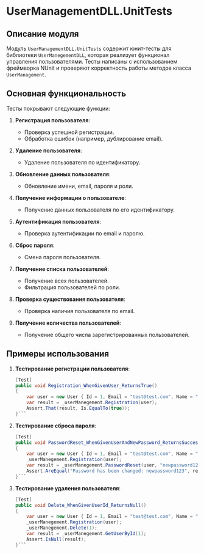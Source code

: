 # UserManagementDLL.UnitTests

## Описание модуля
Модуль `UserManagementDLL.UnitTests` содержит юнит-тесты для библиотеки `UserManegementDLL`, которая реализует функционал управления пользователями. Тесты написаны с использованием фреймворка NUnit и проверяют корректность работы методов класса `UserManagement`.

## Основная функциональность
Тесты покрывают следующие функции:
1. **Регистрация пользователя**:
   - Проверка успешной регистрации.
   - Обработка ошибок (например, дублирование email).

2. **Удаление пользователя**:
   - Удаление пользователя по идентификатору.

3. **Обновление данных пользователя**:
   - Обновление имени, email, пароля и роли.

4. **Получение информации о пользователе**:
   - Получение данных пользователя по его идентификатору.

5. **Аутентификация пользователя**:
   - Проверка аутентификации по email и паролю.

6. **Сброс пароля**:
   - Смена пароля пользователя.

7. **Получение списка пользователей**:
   - Получение всех пользователей.
   - Фильтрация пользователей по роли.

8. **Проверка существования пользователя**:
   - Проверка наличия пользователя по email.

9. **Получение количества пользователей**:
   - Получение общего числа зарегистрированных пользователей.

## Примеры использования
1. **Тестирование регистрации пользователя**:
   ```csharp
   [Test]
   public void Registration_WhenGivenUser_ReturnsTrue()
   {
       var user = new User { Id = 1, Email = "test@test.com", Name = "Dima", Password = "qwerty123", Role = "admin" };
       var result = _userManegement.Registration(user);
       Assert.That(result, Is.EqualTo(true));
   }```
2. **Тестирование сброса пароля**:
    ```csharp
    [Test]
    public void PasswordReset_WhenGivenUserAndNewPassword_ReturnsSuccessMessage()
    {
        var user = new User { Id = 1, Email = "test@test.com", Name = "Dima", Password = "qwerty123", Role = "admin" };
        _userManegement.Registration(user);
        var result = _userManegement.PasswordReset(user, "newpassword123");
        Assert.AreEqual("Password has been changed: newpassword123", result);
    }```
3. **Тестирование удаления пользователя**:
    ```csharp
    [Test]
    public void Delete_WhenGivenUserId_ReturnsNull()
    {
        var user = new User { Id = 1, Email = "test@test.com", Name = "Dima", Password = "qwerty123", Role = "admin" };
        _userManegement.Registration(user);
        _userManegement.Delete(1);
        var result = _userManegement.GetUserById(1);
        Assert.IsNull(result);
    }```